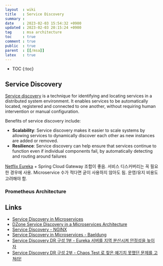 ```yaml
---
layout  : wiki
title   : Service Discovery
summary : 
date    : 2023-02-03 15:54:32 +0900
updated : 2023-02-03 20:15:24 +0900
tag     : msa architecture
toc     : true
comment : true
public  : true
parent  : [[/msa]]
latex   : true
---
```

* TOC
{:toc}

## Service Discovery

[Service discovery](https://microservices.io/tags/service%20discovery) is a technique for identifying and locating services in a distributed system environment. It enables services to be automatically located, registered and connected to one another, without requiring human intervention or manual configuration.

Benefits of service discovery include:

- __Scalability__: Service discovery makes it easier to scale systems by allowing services to dynamically discover each other as new instances are added or removed.
- __Resilience__: Service discovery can help ensure that services continue to function even if individual components fail, by automatically detecting and routing around failures

[Netflix Eureka](https://github.com/Netflix/eureka) + Spring Cloud Gateway 조합이 좋음. 서비스 디스커버리는 꼭 필요한 경우에 사용. Microservice 수가 적다면 굳이 사용하지 않아도 됨. 운영/유지 비용도 고려해야 함.

### Prometheus Architecture

## Links

- [Service Discovery in Microservices](https://www.baeldung.com/cs/service-discovery-microservices)
- [DZone Service Discovery in a Microservices Architecture](https://dzone.com/articles/service-discovery-in-a-microservices-architecture)
- [Service Discovery - NGINX](https://www.nginx.com/blog/service-discovery-in-a-microservices-architecture/)
- [Service Discovery in Microservices - Baeldung](https://www.baeldung.com/cs/service-discovery-microservices)
- [Service Discovery DR 구성 1부 - Eureka 서버를 지역 분산시켜 안정성을 높이자](https://11st-tech.github.io/2022/12/30/eureka-disaster-recovery-1/)
- [Service Discovery DR 구성 2부 - Chaos Test 로 찾은 예기치 못했던 문제를 고쳐라!](https://11st-tech.github.io/2022/12/30/eureka-disaster-recovery-2/)